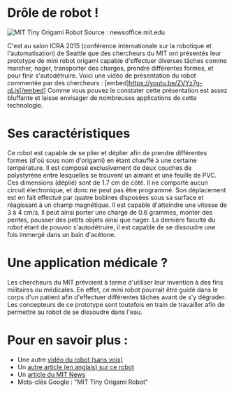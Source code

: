 # Drôle de robot !

![MIT Tiny Origami Robot][1] Source : newsoffice.mit.edu

C'est au salon ICRA 2015 (conférence internationale sur la robotique et l'automatisation) de Seattle que des chercheurs du MIT ont présentés leur prototype de mini robot origami capable d'effectuer diverses tâches comme marcher, nager, transporter des charges, prendre différentes formes, et pour finir s'autodétruire. Voici une vidéo de présentation du robot commentée par des chercheurs : [embed]https://youtu.be/ZVYz7g-qLjs[/embed] Comme vous pouvez le constater cette présentation est assez bluffante et laisse envisager de nombreuses applications de cette technologie.

# Ses caractéristiques

Ce robot est capable de se plier et déplier afin de prendre différentes formes (d'où sous nom d'origami) en étant chauffé à une certaine température. Il est composé exclusivement de deux couches de polystyrène entre lesquelles se trouvent un aimant et une feuille de PVC. Ces dimensions (déplié) sont de 1.7 cm de côté. Il ne comporte aucun circuit électronique, et donc ne peut pas être programmé. Son déplacement est en fait effectué par quatre bobines disposées sous sa surface et réagissant à un champ magnétique. Il est capable d'atteindre une vitesse de 3 à 4 cm/s. Il peut ainsi porter une charge de 0.6 grammes, monter des pentes, pousser des petits objets ainsi que nager. La dernière faculté du robot étant de pouvoir s'autodétruire, il est capable de se dissoudre une fois immergé dans un bain d'acétone.

# Une application médicale ?

Les chercheurs du MIT prévoient à terme d'utiliser leur invention à des fins militaires ou médicales. En effet, ce mini robot pourrait être guidé dans le corps d'un patient afin d'effectuer différentes tâches avant de s'y dégrader. Les concepteurs de ce prototype sont toutefois en train de travailler afin de permettre au robot de se dissoudre dans l'eau.

# Pour en savoir plus :

*   Une autre [vidéo du robot (sans voix)][2]
*   Un [autre article (en anglais) sur ce robot][3]
*   Un [article du MIT News][4]
*   Mots-clés Google : "MIT Tiny Origami Robot"

 [1]: https://newsoffice.mit.edu/sites/mit.edu.newsoffice/files/styles/news_article_image_top_slideshow/public/images/2015/01-folded-robot.jpg?itok=Y8dwlYB8
 [2]: https://youtu.be/f0CluQiwLRg
 [3]: http://www.techtimes.com/articles/56678/20150530/mit-tiny-origami-robot-can-fold-itself-and-self-destruct-perfect-profile-for-future-micro-surgeon.htm
 [4]: https://newsoffice.mit.edu/2015/centimeter-long-origami-robot-0612
